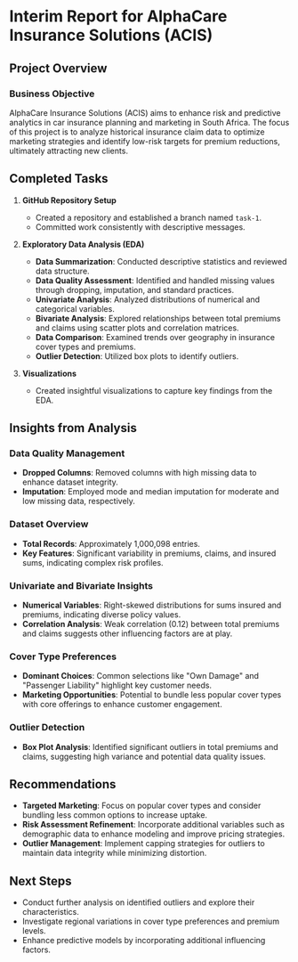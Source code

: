 
# Interim Report for AlphaCare Insurance Solutions (ACIS)

## Project Overview


### Business Objective
AlphaCare Insurance Solutions (ACIS) aims to enhance risk and predictive analytics in car insurance planning and marketing in South Africa. The focus of this project is to analyze historical insurance claim data to optimize marketing strategies and identify low-risk targets for premium reductions, ultimately attracting new clients.


## Completed Tasks

1. **GitHub Repository Setup**
   - Created a repository and established a branch named `task-1`.
   - Committed work consistently with descriptive messages.

2. **Exploratory Data Analysis (EDA)**
   - **Data Summarization**: Conducted descriptive statistics and reviewed data structure.
   - **Data Quality Assessment**: Identified and handled missing values through dropping, imputation, and standard practices.
   - **Univariate Analysis**: Analyzed distributions of numerical and categorical variables.
   - **Bivariate Analysis**: Explored relationships between total premiums and claims using scatter plots and correlation matrices.
   - **Data Comparison**: Examined trends over geography in insurance cover types and premiums.
   - **Outlier Detection**: Utilized box plots to identify outliers.

3. **Visualizations**
   - Created insightful visualizations to capture key findings from the EDA.

## Insights from Analysis

### Data Quality Management
- **Dropped Columns**: Removed columns with high missing data to enhance dataset integrity.
- **Imputation**: Employed mode and median imputation for moderate and low missing data, respectively.

### Dataset Overview
- **Total Records**: Approximately 1,000,098 entries.
- **Key Features**: Significant variability in premiums, claims, and insured sums, indicating complex risk profiles.

### Univariate and Bivariate Insights
- **Numerical Variables**: Right-skewed distributions for sums insured and premiums, indicating diverse policy values.
- **Correlation Analysis**: Weak correlation (0.12) between total premiums and claims suggests other influencing factors are at play.

### Cover Type Preferences
- **Dominant Choices**: Common selections like "Own Damage" and "Passenger Liability" highlight key customer needs.
- **Marketing Opportunities**: Potential to bundle less popular cover types with core offerings to enhance customer engagement.

### Outlier Detection
- **Box Plot Analysis**: Identified significant outliers in total premiums and claims, suggesting high variance and potential data quality issues.

## Recommendations
- **Targeted Marketing**: Focus on popular cover types and consider bundling less common options to increase uptake.
- **Risk Assessment Refinement**: Incorporate additional variables such as demographic data to enhance modeling and improve pricing strategies.
- **Outlier Management**: Implement capping strategies for outliers to maintain data integrity while minimizing distortion.

## Next Steps
- Conduct further analysis on identified outliers and explore their characteristics.
- Investigate regional variations in cover type preferences and premium levels.
- Enhance predictive models by incorporating additional influencing factors.


